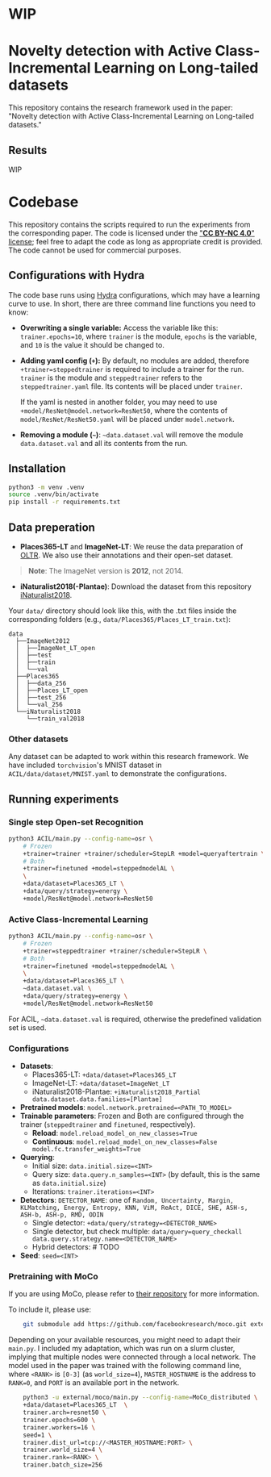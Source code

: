# WIP
# Novelty detection with Active Class-Incremental Learning on Long-tailed datasets

This repository contains the research framework used in the paper: 
"Novelty detection with Active Class-Incremental Learning on Long-tailed datasets."

## Results
WIP

# Codebase
This repository contains the scripts required to run the experiments from the corresponding paper. The code is licensed under the ["**CC BY-NC 4.0**" license](https://creativecommons.org/licenses/by-nc/4.0/); feel free to adapt the code as long as appropriate credit is provided. The code cannot be used for commercial purposes.

## Configurations with Hydra
The code base runs using [Hydra](https://hydra.cc/docs/intro/) configurations, which may have a learning curve to use.
In short, there are three command line functions you need to know:
- **Overwriting a single variable:** Access the variable like this: `trainer.epochs=10`, where `trainer` is the module, `epochs` is the variable, and `10` is the value it should be changed to.
- **Adding yaml config (`+`):** By default, no modules are added, therefore `+trainer=steppedtrainer` is required to include a trainer for the run. `trainer` is the module and `steppedtrainer` refers to the `steppedtrainer.yaml` file. Its contents will be placed under `trainer`.

    If the yaml is nested in another folder, you may need to use `+model/ResNet@model.network=ResNet50`, where the contents of `model/ResNet/ResNet50.yaml` will be placed under `model.network`.
- **Removing a module (`~`)**: `~data.dataset.val` will remove the module `data.dataset.val` and all its contents from the run.

## Installation
```bash
python3 -m venv .venv
source .venv/bin/activate
pip install -r requirements.txt
```

## Data preperation
- **Places365-LT** and **ImageNet-LT**: We reuse the data preparation of [OLTR](https://github.com/zhmiao/OpenLongTailRecognition-OLTR?tab=readme-ov-file#data-preparation). We also use their annotations and their open-set dataset.
> **Note**: The ImageNet version is **2012**, not 2014.
- **iNaturalist2018(-Plantae)**: Download the dataset from this repository [iNaturalist2018](https://github.com/visipedia/inat_comp/tree/master/2018#Data).

Your `data/` directory should look like this, with the .txt files inside the corresponding folders (e.g., `data/Places365/Places_LT_train.txt`):

```
data
  ├──ImageNet2012
  │  ├──ImageNet_LT_open
  │  ├──test
  │  ├──train
  │  └──val
  ├──Places365
  │  ├──data_256
  │  ├──Places_LT_open
  │  ├──test_256
  │  └──val_256
  └──iNaturalist2018
     └──train_val2018
```

### Other datasets
Any dataset can be adapted to work within this research framework. We have included `torchvision`'s MNIST dataset in `ACIL/data/dataset/MNIST.yaml` to demonstrate the configurations. 

## Running experiments
### Single step Open-set Recognition
``` bash
python3 ACIL/main.py --config-name=osr \
    # Frozen
    +trainer=trainer +trainer/scheduler=StepLR +model=queryaftertrain \
    # Both
    +trainer=finetuned +model=steppedmodelAL \
    \
    +data/dataset=Places365_LT \
    +data/query/strategy=energy \
    +model/ResNet@model.network=ResNet50 
```

### Active Class-Incremental Learning
``` bash
python3 ACIL/main.py --config-name=osr \
    # Frozen
    +trainer=steppedtrainer +trainer/scheduler=StepLR \ 
    # Both
    +trainer=finetuned +model=steppedmodelAL \ 
    \
    +data/dataset=Places365_LT \
    ~data.dataset.val \
    +data/query/strategy=energy \
    +model/ResNet@model.network=ResNet50 
```
For ACIL, `~data.dataset.val` is required, otherwise the predefined validation set is used.

### Configurations
- **Datasets**:
    - Places365-LT: `+data/dataset=Places365_LT`
    - ImageNet-LT: `+data/dataset=ImageNet_LT`
    - iNaturalist2018-Plantae: `+iNaturalist2018_Partial data.dataset.data.families=[Plantae]`
- **Pretrained models**: `model.network.pretrained=<PATH_TO_MODEL>`
- **Trainable parameters**:
    Frozen and Both are configured through the trainer (`steppedtrainer` and `finetuned`, respectively).
    - **Reload**: `model.reload_model_on_new_classes=True`
    - **Continuous**: `model.reload_model_on_new_classes=False model.fc.transfer_weights=True`
- **Querying**:
    - Initial size: `data.initial.size=<INT>`
    - Query size: `data.query.n_samples=<INT>` (by default, this is the same as `data.initial.size`)
    - Iterations: `trainer.iterations=<INT>`
- **Detectors**:
    `DETECTOR_NAME`: one of `Random, Uncertainty, Margin, KLMatching, Energy, Entropy, KNN, ViM, ReAct, DICE, SHE, ASH-s, ASH-b, ASH-p, RMD, ODIN`
    - Single detector: `+data/query/strategy=<DETECTOR_NAME>`
    - Single detector, but check multiple: `data/query=query_checkall data.query.strategy.name=<DETECTOR_NAME>`
    - Hybrid detectors: # TODO
- **Seed**: `seed=<INT>`

### Pretraining with MoCo
If you are using MoCo, please refer to [their repository](https://github.com/facebookresearch/moco.git) for more information. 

To include it, please use:
```bash
    git submodule add https://github.com/facebookresearch/moco.git external/moco/moco
```

Depending on your available resources, you might need to adapt their `main.py`. I included my adaptation, which was run on a slurm cluster, implying that multiple nodes were connected through a local network. The model used in the paper was trained with the following command line, where `<RANK>` is `[0-3]` (as `world_size=4`), `MASTER_HOSTNAME` is the address to `RANK=0`, and `PORT` is an available port in the network.
``` bash
    python3 -u external/moco/main.py --config-name=MoCo_distributed \
    +data/dataset=Places365_LT  \
    trainer.arch=resnet50 \
    trainer.epochs=600 \
    trainer.workers=16 \
    seed=1 \
    trainer.dist_url=tcp://<MASTER_HOSTNAME:PORT> \
    trainer.world_size=4 \
    trainer.rank=<RANK> \
    trainer.batch_size=256
```

